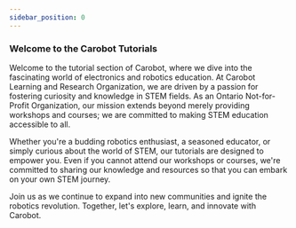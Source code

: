 ```yaml
---
sidebar_position: 0
---
```


### Welcome to the Carobot Tutorials
Welcome to the tutorial section of Carobot, where we dive into the fascinating world of electronics and robotics education. At Carobot Learning and Research Organization, we are driven by a passion for fostering curiosity and knowledge in STEM fields. As an Ontario Not-for-Profit Organization, our mission extends beyond merely providing workshops and courses; we are committed to making STEM education accessible to all.

Whether you're a budding robotics enthusiast, a seasoned educator, or simply curious about the world of STEM, our tutorials are designed to empower you. Even if you cannot attend our workshops or courses, we're committed to sharing our knowledge and resources so that you can embark on your own STEM journey.

Join us as we continue to expand into new communities and ignite the robotics revolution. Together, let's explore, learn, and innovate with Carobot.